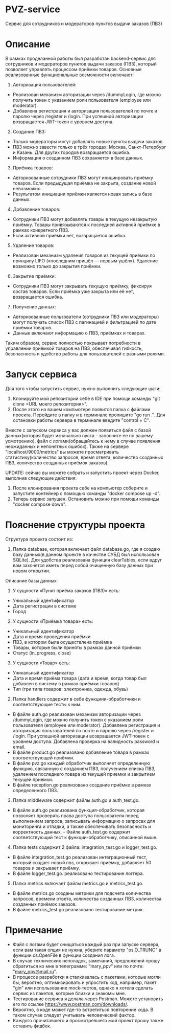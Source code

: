 # PVZ-service
Сервис для сотрудников и модераторов пунктов выдачи заказов (ПВЗ)


# Описание

В рамках проделанной работы был разработан backend-сервис для сотрудников и модераторов пунктов выдачи заказов (ПВЗ), который позволяет управлять процессом приёмки товаров. Основные реализованные функциональные возможности включают:

1. Авторизация пользователей:
- Реализован механизм авторизации через /dummyLogin, где можно получить токен с указанием роли пользователя (employee или moderator).
- Добавлена регистрация и авторизация пользователей по почте и паролю через /register и /login. При успешной авторизации возвращается JWT-токен с уровнем доступа.
2. Создание ПВЗ:
- Только модераторы могут добавлять новые пункты выдачи заказов.
- ПВЗ можно завести только в трёх городах: Москва, Санкт-Петербург и Казань. Для других городов возвращается ошибка.
- Информация о созданном ПВЗ сохраняется в базе данных.
3. Приёмка товаров:
- Авторизованные сотрудники ПВЗ могут инициировать приёмку товаров. Если предыдущая приёмка не закрыта, создание новой невозможно.
- Результатом инициации приёмки является новая запись в базе данных.
4. Добавление товаров:
- Сотрудники ПВЗ могут добавлять товары в текущую незакрытую приёмку. Товары привязываются к последней активной приёмке в рамках конкретного ПВЗ.
- Если активной приёмки нет, возвращается ошибка.
5. Удаление товаров:
- Реализован механизм удаления товаров из текущей приёмки по принципу LIFO («последним пришёл — первым ушёл»). Удаление возможно только до закрытия приёмки.
6. Закрытие приёмки:
- Сотрудники ПВЗ могут закрывать текущую приёмку, фиксируя состав товаров. Если приёмка уже закрыта или её нет, возвращается ошибка.
7. Получение данных:
- Авторизованные пользователи (сотрудники ПВЗ или модераторы) могут получать список ПВЗ с пагинацией и фильтрацией по дате приёмки товаров.
- Данные включают информацию о ПВЗ, приёмках и товарах.

Таким образом, сервис полностью покрывает потребности в управлении приёмкой товаров на ПВЗ, обеспечивая гибкость, безопасность и удобство работы для пользователей с разными ролями.

# Запуск сервиса

Для того чтобы запустить сервис, нужно выполнить следующие шаги:

1. Клонируйте мой репозиторий себе в IDE при помощи команды "git clone <URL моего репозитория>".
2. После этого на вашем компьютере появится папка с файлами проекта. Перейдите в папку и в терминале пропишите "go run .". Для остановки работы сервера в терминале введите "control + C".

Вместе с запуском сервиса у вас должен появиться файл с базой данных(которая будет изначально пуста - заполните ее по вашему усмотрению), файл с логами(обращайтесь к нему в случае появления неожиданных и непонятных ошибок). Также на сервере "localhost/9000/metrics" вы можете просматривать статистику(количество запросов, время ответа, количество созданных ПВЗ, количество созданных приёмок заказов).

UPDATE: сейчас вы можете собрать и запустить проект через Docker, выполнив следующие действия:
1. После клонирования проекта себе на компьютер соберите и запустите контейнер с помощью команды "docker compose up -d".
2. Теперь сервис запущен. Остановить можно при помощи команды "docker compose down".

# Пояснение структуры проекта

Структура проекта состоит из:
1. Папка database, которая включает файл database.go, где я создаю базу данных(в данном проекте в качестве СУБД был использован SQLite). Для удобства реализована функция clearTables, если вдруг вам захочется иметь перед собой очищенную базу данных при новом открытии.

Описание базы данных: 

1. У сущности «Пункт приёма заказов (ПВЗ)» есть:
- Уникальный идентификатор
- Дата регистрации в системе
- Город

2. У сущности «Приёмка товара» есть:
- Уникальный идентификатор
- Дата и время проведения приёмки
- ПВЗ, в котором была осуществлена приёмка
- Товары, которые были приняты в рамках данной приёмки
- Статус (in_progress, close)

3. У сущности «Товар» есть:
- Уникальный идентификатор
- Дата и время приёма товара (дата и время, когда товар был добавлен в систему в рамках приёмки товаров)
- Тип (три типа товаров: электроника, одежда, обувь)

2. Папка handlers содержит в себе функциии-обработчики и соответствующие тесты к ним.

- В файле auth.go реализован механизм авторизации через /dummyLogin, где можно получить токен с указанием роли пользователя (employee или moderator). Добавлена регистрация и авторизация пользователей по почте и паролю через /register и /login. При успешной авторизации возвращается JWT-токен с уровнем доступа. Добавлена проверка на валидность password и email.
- В файле product.go реализовано добавление товара в рамках соответствующей приёмки.
- В файле pvz.go каждый обработчик выполняет определенную функцию, связанную с созданием ПВЗ, получением списка ПВЗ, удалением последнего товара из текущей приемки и закрытием текущей приемки. 
- В файле reception.go реализовано создание приёмке в рамках определенного ПВЗ.

3. Папка middleware содержит файлы auth.go и auth_test.go.

- В файле auth.go реализована функция-обработчик, которая позволяет проверять права доступа пользователя перед выполнением запроса, записывать информацию о запросах для мониторинга и отладки, а также обеспечивать безопасность и корректность данных. - Файле auth_test.go содержит соответствующий тест к функции-обработчику, описанной выше. 

4. Папка tests содержит 2 файла: integration_test.go и logger_test.go. 

- В файле integration_test.go реализован интеграционный тест, который создает новый пвз, открывает приёмку, добавляет 50 товаров и закрывает приёмку.
- В файле logger_test.go. реализовано тестирование логгера.

5. Папка metrics включает файлы metrics.go и metrics_test.go.

- В файле metrics.go созданы метрики для подсчета количества запросов, времени ответа, количества созданных ПВЗ, количества созданных приёмок заказов.
- В файле metrics_test.go реализовано тестирование метрик.

# Примечание

- Файл с логами будет очищаться каждый раз при запуске сервера, если вам такая опция не нужна, уберите параметр "os.O_TRUNC" в функции os.OpenFile в функции создания лога.
- В случае технических неполадок, замечаний, предложений прошу обратиться ко мне в телеграмме: "mary_ppv" или по почте: "mary_ppv@mail.ru".
- В процессе разработки я сталкивалась с пакетами, которые могли бы, вероятно, оптимизировать и упростить код, например, пакет "gin" или использование mock-тестов, однако я хотела сделать сервис из пакетов, которые близки и знакомы мне.
- Тестирование сервиса я делала через Postman. Можете установить его по ссылке https://www.postman.com/downloads/.
- Вероятно, в коде может где-то встретиться повторение кода. В таком случае следует учитывать человеческий фактор.
- Каждого прочитавшего и просмотревшего мой проект прошу также оставить фидбек.
